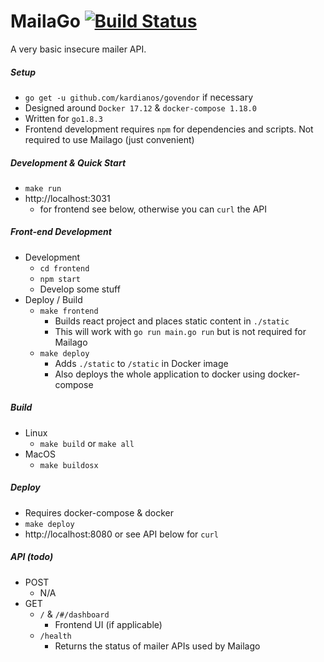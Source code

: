 # MailaGo [![Build Status](https://travis-ci.org/asciifaceman/mailago.svg?branch=master)](https://travis-ci.org/asciifaceman/mailago)

A very basic insecure mailer API.

##### Setup
- `go get -u github.com/kardianos/govendor` if necessary
- Designed around `Docker 17.12` & `docker-compose 1.18.0`
- Written for `go1.8.3`
- Frontend development requires `npm` for dependencies and scripts. Not required to use Mailago (just convenient)

##### Development & Quick Start
- `make run`
- http://localhost:3031
    - for frontend see below, otherwise you can `curl` the API

##### Front-end Development

- Development
    - `cd frontend`
    - `npm start`
    - Develop some stuff
- Deploy / Build
    - `make frontend`
        - Builds react project and places static content in `./static`
        - This will work with `go run main.go run` but is not required for Mailago
    - `make deploy`
        - Adds `./static` to `/static` in Docker image
        - Also deploys the whole application to docker using docker-compose

##### Build
- Linux
    - `make build` or `make all`
- MacOS
    - `make buildosx`

##### Deploy
- Requires docker-compose & docker
- `make deploy`
- http://localhost:8080 or see API below for `curl`

##### API (todo)
- POST
    - N/A
- GET
    - `/` & `/#/dashboard`
        - Frontend UI (if applicable)
    - `/health`
        - Returns the status of mailer APIs used by Mailago
